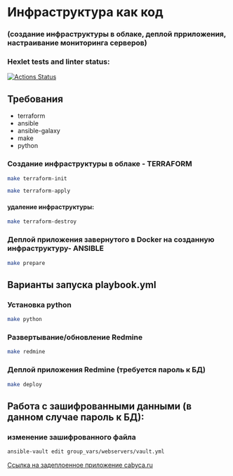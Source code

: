 # Инфраструктура как код
### (создание инфраструктуры в облаке, деплой прриложения, настраивание мониторинга серверов)

### Hexlet tests and linter status:
[![Actions Status](https://github.com/Cabyca/devops-for-programmers-project-77/actions/workflows/hexlet-check.yml/badge.svg)](https://github.com/Cabyca/devops-for-programmers-project-77/actions)

## Требования

* terraform
* ansible
* ansible-galaxy
* make
* python

### Создание инфраструктуры в облаке - TERRAFORM

```bash
make terraform-init
```

```bash
make terraform-apply
```

#### удаление инфраструктуры:

```bash
make terraform-destroy
```

### Деплой приложения завернутого в Docker на созданную инфраструктуру- ANSIBLE

```bash
make prepare 
```

## Варианты запуска playbook.yml

### Установка python
```bash
make python
```
### Развертывание/обновление Redmine
```bash
make redmine
```

### Деплой приложения Redmine (требуется пароль к БД)
```bash
make deploy
```

## Работа с зашифрованными данными (в данном случае пароль к БД):

### изменение зашифрованного файла

```bash
ansible-vault edit group_vars/webservers/vault.yml
```

[Ссылка на задеплоенное приложение cabyca.ru](https://cabyca.ru)
